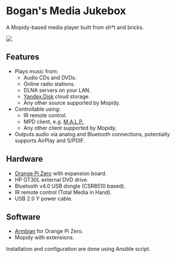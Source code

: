 Bogan's Media Jukebox
=====================

A Mopidy-based media player built from sh*t and bricks.

![](https://soteriawellness.com/wp-content/uploads/2018/05/demo-image-300x300.jpg)


Features
--------

* Plays music from:
    * Audio CDs and DVDs.
    * Online radio stations.
    * DLNA servers on your LAN.
    * [Yandex.Disk](https://disk.yandex.com) cloud storage.
    * Any other source supported by Mopidy.
* Controllable using:
    * IR remote control.
    * MPD client, e.g. [M.A.L.P.](https://gitlab.com/gateship-one/malp)
    * Any other client supported by Mopidy.
* Outputs audio via analog and Bluetooth connections, potentially supports AirPlay and S/PDIF.


Hardware
--------

* [Orange Pi Zero](http://www.orangepi.org/orangepizero/) with expansion board.
* HP GT30L external DVD drive.
* Bluetooth v4.0 USB dongle (CSR8510 based).
* IR remote control (Total Media in Hand).
* USB 2.0 Y power cable.


Software
--------

* [Armbian](https://www.armbian.com/) for Orange Pi Zero.
* Mopidy with extensions.

Installation and configuration are done using Ansible script.
